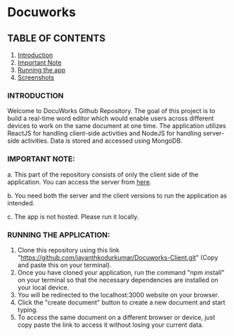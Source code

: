 # Docuworks

## TABLE OF CONTENTS

1. [Introduction](#INTRODUCTION)
2. [Important Note](#IMPORTANT-NOTE)
3. [Running the app](#RUNNING-THE-APPLICATION)
4. [Screenshots](#SCREENSHOTS)


### INTRODUCTION

Welcome to DocuWorks Github Repository. The goal of this project is to build a real-time word editor which would enable users across different devices to work on the same
document at one time. The application utilizes ReactJS for handling client-side activities and NodeJS for handling server-side activities. Data is stored and accessed using MongoDB.

### IMPORTANT NOTE:

a. This part of the repository consists of only the client side of the application. You can access the server from [here](https://github.com/jayanthkodurkumar/Docuworks-Server).

b. You need both the server and the client versions to run the application as intended.

c. The app is not hosted. Please run it locally.

### RUNNING THE APPLICATION:

1.   Clone this repository using this link "https://github.com/jayanthkodurkumar/Docuworks-Client.git" (Copy and paste this on your terminal).
2.   Once you have cloned your application, run the command "npm install" on your terminal so that the necessary dependencies are installed on your local device.
3.   You will be redirected to the localhost:3000 website on your browser.
4.   Click the "create document" button to create a new document and start typing.
5.   To access the same document on a different browser or device, just copy paste the link to access it without losing your current data.

